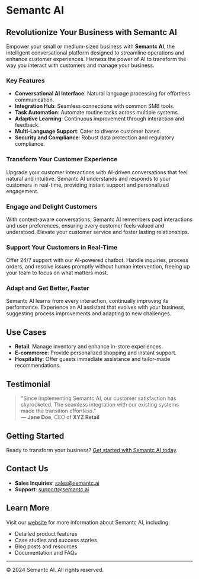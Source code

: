 # Semantc AI

## Revolutionize Your Business with Semantc AI

Empower your small or medium-sized business with **Semantc AI**, the intelligent conversational platform designed to streamline operations and enhance customer experiences. Harness the power of AI to transform the way you interact with customers and manage your business.

### Key Features

- **Conversational AI Interface**: Natural language processing for effortless communication.
- **Integration Hub**: Seamless connections with common SMB tools.
- **Task Automation**: Automate routine tasks across multiple systems.
- **Adaptive Learning**: Continuous improvement through interaction and feedback.
- **Multi-Language Support**: Cater to diverse customer bases.
- **Security and Compliance**: Robust data protection and regulatory compliance.

### Transform Your Customer Experience

Upgrade your customer interactions with AI-driven conversations that feel natural and intuitive. Semantc AI understands and responds to your customers in real-time, providing instant support and personalized engagement.

### Engage and Delight Customers

With context-aware conversations, Semantc AI remembers past interactions and user preferences, ensuring every customer feels valued and understood. Elevate your customer service and foster lasting relationships.

### Support Your Customers in Real-Time

Offer 24/7 support with our AI-powered chatbot. Handle inquiries, process orders, and resolve issues promptly without human intervention, freeing up your team to focus on what matters most.

### Adapt and Get Better, Faster

Semantc AI learns from every interaction, continually improving its performance. Experience an AI assistant that evolves with your business, suggesting process improvements and adapting to new challenges.

## Use Cases

- **Retail**: Manage inventory and enhance in-store experiences.
- **E-commerce**: Provide personalized shopping and instant support.
- **Hospitality**: Offer guests immediate assistance and tailor-made recommendations.

## Testimonial

> "Since implementing Semantc AI, our customer satisfaction has skyrocketed. The seamless integration with our existing systems made the transition effortless."  
> — **Jane Doe**, CEO of **XYZ Retail**

## Getting Started

Ready to transform your business? [Get started with Semantc AI today](#).

## Contact Us

- **Sales Inquiries**: [sales@semantc.ai](mailto:sales@semantc.ai)
- **Support**: [support@semantc.ai](mailto:support@semantc.ai)

## Learn More

Visit our [website](#) for more information about Semantc AI, including:

- Detailed product features
- Case studies and success stories
- Blog posts and resources
- Documentation and FAQs

---

© 2024 Semantc AI. All rights reserved.

